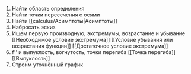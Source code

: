1) Найти область определения
2) Найти точки пересечения с осями
3) Найти [[calculus/Асимптоты|Асимптоты]]
4) Набросать эскиз
5) Ищем первую производную, экстремумы, возрастание и убывание [[Необходимое условие экстремума]] [[Условие убывания или возрастания функции]] [[Достаточное условие экстремума]]
6) f'' и выпуклость, вогнутость, точки перегиба [[Точка перегиба]] [[Выпуклость]]
7) Строим уточнённый график